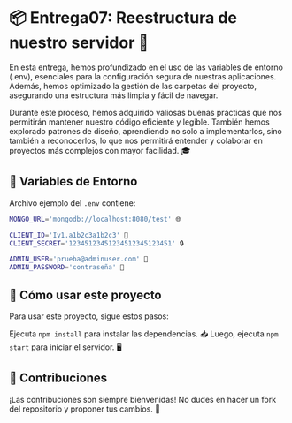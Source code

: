 # 📦 Entrega07: Reestructura de nuestro servidor 🚀

En esta entrega, hemos profundizado en el uso de las variables de entorno (.env), esenciales para la configuración segura de nuestras aplicaciones. Además, hemos optimizado la gestión de las carpetas del proyecto, asegurando una estructura más limpia y fácil de navegar.

Durante este proceso, hemos adquirido valiosas buenas prácticas que nos permitirán mantener nuestro código eficiente y legible. También hemos explorado patrones de diseño, aprendiendo no solo a implementarlos, sino también a reconocerlos, lo que nos permitirá entender y colaborar en proyectos más complejos con mayor facilidad. 🎓
## 📝 Variables de Entorno

Archivo ejemplo del `.env` contiene:

```bash
MONGO_URL='mongodb://localhost:8080/test' 🌐

CLIENT_ID='Iv1.a1b2c3a1b2c3' 🔑
CLIENT_SECRET='12345123451234512345123451' 🔒

ADMIN_USER='prueba@adminuser.com' 📧
ADMIN_PASSWORD='contraseña' 🔐
```
## 🚀 Cómo usar este proyecto

Para usar este proyecto, sigue estos pasos:

Ejecuta `npm install` para instalar las dependencias. 📥
Luego, ejecuta `npm start` para iniciar el servidor. 🖥️

## 🤝 Contribuciones
¡Las contribuciones son siempre bienvenidas! No dudes en hacer un fork del repositorio y proponer tus cambios. 👥
